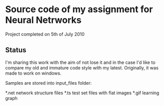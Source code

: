 # Source code of my assignment for Neural Netrworks 

Project completed on 5th of July 2010

## Status

I'm sharing this work with the aim of not lose it and in the case I'd like to compare my old and immature code style with my latest.
Originally, it was made to work on windows.

Samples are stored into input_files folder:

*.net network structure files
*.ts test set files with flat images
*.gif learning graph
